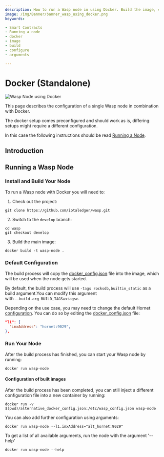 ```yaml
---
description: How to run a Wasp node in using Docker. Build the image, configure it, run it.
image: /img/Banner/banner_wasp_using_docker.png
keywords:

- Smart Contracts
- Running a node
- docker
- image
- build
- configure
- arguments

---
```


# Docker (Standalone)

![Wasp Node using Docker](/img/Banner/banner_wasp_using_docker.png)

This page describes the configuration of a single Wasp node in combination with Docker.

The docker setup comes preconfigured and should work as is, differing setups might require a different configuration.

In this case the following instructions should be read [Running a Node](running-a-node.md).

## Introduction

## Running a Wasp Node

### Install and Build Your Node

To run a Wasp node with Docker you will need to:

1. Check out the project:

```shell
git clone https://github.com/iotaledger/wasp.git
```

2. Switch to the `develop` branch:

```shell
cd wasp
git checkout develop
```

3. Build the main image:

```shell
docker build -t wasp-node .
````

### Default Configuration

The build process will copy the [docker_config.json](https://github.com/iotaledger/wasp/blob/develop/docker_config.json)
file into the image, which will be used when the node gets started.

By default, the build process will use `-tags rocksdb,builtin_static` as a build argument.You can modify this argument  
with `--build-arg BUILD_TAGS=<tags>`.

Depending on the use case, you may need to change the default Hornet [configuration](node-config.md). You can do so by
editing the [docker_config.json](https://github.com/iotaledger/wasp/blob/develop/docker_config.json) file:

```json
"l1": {
  "inxAddress": "hornet:9029",
},
```

### Run Your Node

After the build process has finished, you can start your Wasp node by running:

```shell
docker run wasp-node
```

#### Configuration of built images

After the build process has been completed, you can still inject a different configuration file into a new
container by running:

```shell
docker run -v $(pwd)/alternative_docker_config.json:/etc/wasp_config.json wasp-node
```

You can also add further configuration using arguments:

```shell
docker run wasp-node --l1.inxAddress="alt_hornet:9029"
```

To get a list of all available arguments, run the node with the argument '--help'

```shell
docker run wasp-node --help
```
